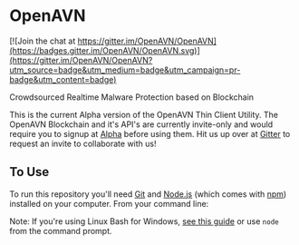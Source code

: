 # OpenAVN

[![Join the chat at https://gitter.im/OpenAVN/OpenAVN](https://badges.gitter.im/OpenAVN/OpenAVN.svg)](https://gitter.im/OpenAVN/OpenAVN?utm_source=badge&utm_medium=badge&utm_campaign=pr-badge&utm_content=badge)

Crowdsourced Realtime Malware Protection based on Blockchain

This is the current Alpha version of the OpenAVN Thin Client Utility. The OpenAVN Blockchain and it's API's are currently invite-only and would require you to signup at [Alpha](https://alpha.openavn.org) before using them. Hit us up over at [Gitter](https://gitter.im/OpenAVN/OpenAVN) to request an invite to collaborate with us!

## To Use

To run this repository you'll need [Git](https://git-scm.com) and [Node.js](https://nodejs.org/en/download/) (which comes with [npm](http://npmjs.com)) installed on your computer. From your command line:


Note: If you're using Linux Bash for Windows, [see this guide](https://www.howtogeek.com/261575/how-to-run-graphical-linux-desktop-applications-from-windows-10s-bash-shell/) or use `node` from the command prompt.

